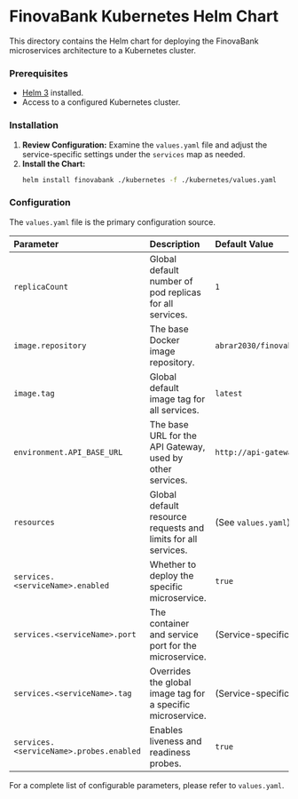 # FinovaBank Kubernetes Helm Chart

This directory contains the Helm chart for deploying the FinovaBank microservices architecture to a Kubernetes cluster.

### Prerequisites

*   [Helm 3](https://helm.sh/) installed.
*   Access to a configured Kubernetes cluster.

### Installation

1.  **Review Configuration:** Examine the `values.yaml` file and adjust the service-specific settings under the `services` map as needed.
2.  **Install the Chart:**
    ```bash
    helm install finovabank ./kubernetes -f ./kubernetes/values.yaml
    ```

### Configuration

The `values.yaml` file is the primary configuration source.

| Parameter | Description | Default Value |
| :--- | :--- | :--- |
| `replicaCount` | Global default number of pod replicas for all services. | `1` |
| `image.repository` | The base Docker image repository. | `abrar2030/finovabackend` |
| `image.tag` | Global default image tag for all services. | `latest` |
| `environment.API_BASE_URL` | The base URL for the API Gateway, used by other services. | `http://api-gateway:8002` |
| `resources` | Global default resource requests and limits for all services. | (See `values.yaml`) |
| `services.<serviceName>.enabled` | Whether to deploy the specific microservice. | `true` |
| `services.<serviceName>.port` | The container and service port for the microservice. | (Service-specific) |
| `services.<serviceName>.tag` | Overrides the global image tag for a specific microservice. | (Service-specific) |
| `services.<serviceName>.probes.enabled` | Enables liveness and readiness probes. | `true` |

For a complete list of configurable parameters, please refer to `values.yaml`.

